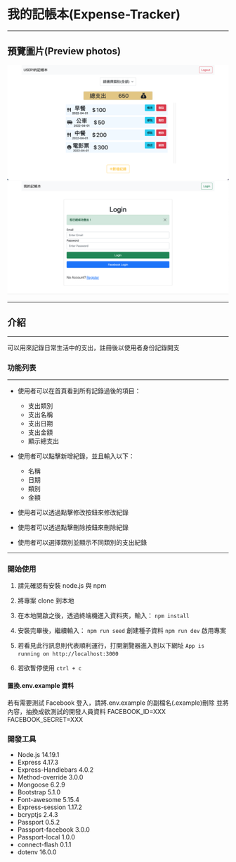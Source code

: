 # 我的記帳本(Expense-Tracker)

---

## 預覽圖片(Preview photos)

![](./public/images/homepage.png)
![](./public/images/loginpage.png)

---

## 介紹

---

可以用來記錄日常生活中的支出，註冊後以使用者身份記錄開支

### 功能列表

---

- 使用者可以在首頁看到所有記錄過後的項目：

  - 支出類別
  - 支出名稱
  - 支出日期
  - 支出金額
  - 顯示總支出

- 使用者可以點擊新增紀錄，並且輸入以下：

  - 名稱
  - 日期
  - 類別
  - 金額

- 使用者可以透過點擊修改按鈕來修改紀錄
- 使用者可以透過點擊刪除按鈕來刪除紀錄
- 使用者可以選擇類別並顯示不同類別的支出紀錄

---

### 開始使用

1. 請先確認有安裝 node.js 與 npm
2. 將專案 clone 到本地
3. 在本地開啟之後，透過終端機進入資料夾，輸入：
   `npm install`

4. 安裝完畢後，繼續輸入：
   `npm run seed` 創建種子資料
   `npm run dev` 啟用專案
5. 若看見此行訊息則代表順利運行，打開瀏覽器進入到以下網址
   `App is running on http://localhost:3000`
6. 若欲暫停使用
   `ctrl + c`

#### 置換.env.example 資料

若有需要測試 Facebook 登入，請將.env.example 的副檔名(.example)刪除
並將內容，抽換成欲測試的開發人員資料
FACEBOOK_ID=XXX
FACEBOOK_SECRET=XXX

### 開發工具

- Node.js 14.19.1
- Express 4.17.3
- Express-Handlebars 4.0.2
- Method-override 3.0.0
- Mongoose 6.2.9
- Bootstrap 5.1.0
- Font-awesome 5.15.4
- Express-session 1.17.2
- bcryptjs 2.4.3
- Passport 0.5.2
- Passport-facebook 3.0.0
- Passport-local 1.0.0
- connect-flash 0.1.1
- dotenv 16.0.0
